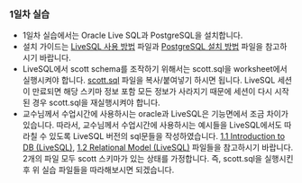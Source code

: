 ### 1일차 실습

- 1일차 실습에서는 Oracle Live SQL과 PostgreSQL을 설치합니다.
- 설치 가이드는 [LiveSQL 사용 방법](./oracle_live_SQL.pdf) 파일과 [PostgreSQL 설치 방법](./postgres_pgadmin_install.pdf) 파일을 참고하시기 바랍니다.
- LiveSQL에서 scott schema를 조작하기 위해서는 scott.sql을 worksheet에서 실행시켜야 합니다. [scott.sql](./scott.sql) 파일을 복사/붙여넣기 하시면 됩니다. LiveSQL 세션이 만료되면 해당 스키마 정보 포함 모든 정보가 사라지기 때문에 세션이 다시 시작된 경우 scott.sql을 재실행시켜야 합니다.
- 교수님께서 수업시간에 사용하시는 oracle과 LiveSQL은 기능면에서 조금 차이가 있습니다. 따라서, 교수님께서 수업시간에 사용하시는 예시들을 LiveSQL에서도 따라칠 수 있도록 LiveSQL 버전의 sql문들을 작성하였습니다. [1.1 Introduction to DB (LiveSQL)](<./1.1 Introduction to DB (LiveSQL).md>), [1.2 Relational Model (LiveSQL)](<./1.2%20relational%20model%20(LiveSQL).md>) 파일들을 참고하시기 바랍니다. 2개의 파일 모두 scott 스키마가 있는 상태를 가정합니다. 즉, scott.sql을 실행시킨 후 위 실습 파일들을 따라해보시면 되겠습니다.
